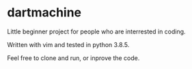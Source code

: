 # dartmachine

Little beginner project for people who are interrested in coding.

Written with vim and tested in python 3.8.5.

Feel free to clone and run, or inprove the code.
